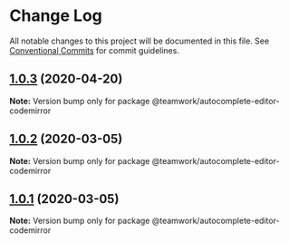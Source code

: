 # Change Log

All notable changes to this project will be documented in this file.
See [Conventional Commits](https://conventionalcommits.org) for commit guidelines.

## [1.0.3](https://github.com/Teamwork/autocomplete/compare/@teamwork/autocomplete-editor-codemirror@1.0.2...@teamwork/autocomplete-editor-codemirror@1.0.3) (2020-04-20)

**Note:** Version bump only for package @teamwork/autocomplete-editor-codemirror





## [1.0.2](https://github.com/Teamwork/autocomplete/compare/@teamwork/autocomplete-editor-codemirror@1.0.1...@teamwork/autocomplete-editor-codemirror@1.0.2) (2020-03-05)

**Note:** Version bump only for package @teamwork/autocomplete-editor-codemirror





## [1.0.1](https://github.com/Teamwork/autocomplete/compare/@teamwork/autocomplete-editor-codemirror@1.0.0...@teamwork/autocomplete-editor-codemirror@1.0.1) (2020-03-05)

**Note:** Version bump only for package @teamwork/autocomplete-editor-codemirror
